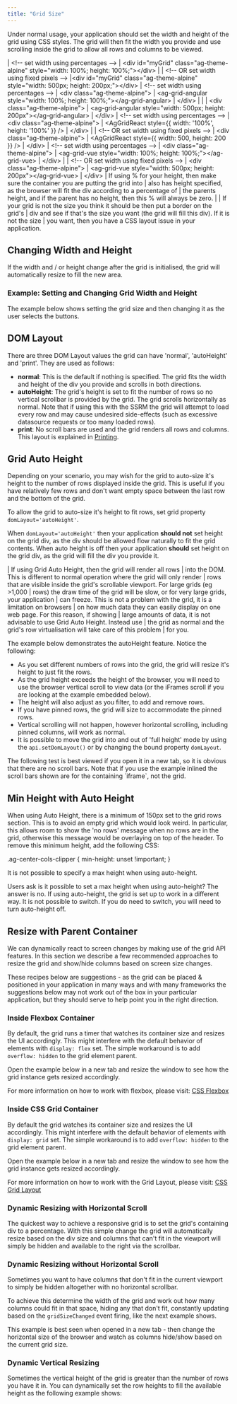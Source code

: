 ```yaml
---
title: "Grid Size"
---
```


Under normal usage, your application should set the width and height of the grid using CSS styles. The grid will then fit the width you provide and use scrolling inside the grid to allow all rows and columns to be viewed.

<framework-specific-section frameworks="javascript">
<snippet transform={false} language="html">
| &lt;!-- set width using percentages -->
| &lt;div id="myGrid" class="ag-theme-alpine" style="width: 100%; height: 100%;">&lt;/div>
|
| &lt;!-- OR set width using fixed pixels -->
|&lt;div id="myGrid" class="ag-theme-alpine" style="width: 500px; height: 200px;">&lt;/div>
</snippet>
</framework-specific-section>

<framework-specific-section frameworks="angular">
<snippet transform={false} language="html">
| &lt;!-- set width using percentages -->
| &lt;div class="ag-theme-alpine">
|     &lt;ag-grid-angular style="width: 100%; height: 100%;">&lt;/ag-grid-angular>
| &lt;/div>
|
| <!-- OR set width using fixed pixels -->
| &lt;div class="ag-theme-alpine">
|     &lt;ag-grid-angular style="width: 500px; height: 200px">&lt;/ag-grid-angular>
| &lt;/div>
</snippet>
</framework-specific-section>

<framework-specific-section frameworks="react">
<snippet transform={false} language="jsx">
| &lt;!-- set width using percentages -->
| &lt;div class="ag-theme-alpine">
|     &lt;AgGridReact style={{ width: '100%', height: '100%' }} />
| &lt;/div>
|
| &lt;!-- OR set width using fixed pixels -->
| &lt;div class="ag-theme-alpine">
|     &lt;AgGridReact style={{ width: 500, height: 200 }} />
| &lt;/div>
</snippet>
</framework-specific-section>

<framework-specific-section frameworks="vue">
<snippet transform={false} language="html">
| &lt;!-- set width using percentages -->
| &lt;div class="ag-theme-alpine">
|     &lt;ag-grid-vue style="width: 100%; height: 100%;">&lt;/ag-grid-vue>
| &lt;/div>
|
| &lt;!-- OR set width using fixed pixels -->
| &lt;div class="ag-theme-alpine">
|     &lt;ag-grid-vue style="width: 500px; height: 200px">&lt;/ag-grid-vue>
| &lt;/div>
</snippet>
</framework-specific-section>
 
<warning title="Pitfall When Using Percent Width & Height">
| If using % for your height, then make sure the container you are putting the grid into
| also has height specified, as the browser will fit the div according to a percentage of
| the parents height, and if the parent has no height, then this % will always be zero.
|
| If your grid is not the size you think it should be then put a border on the grid's
| div and see if that's the size you want (the grid will fill this div). If it is not the size
| you want, then you have a CSS layout issue in your application.
</warning>

## Changing Width and Height

If the width and / or height change after the grid is initialised, the grid will automatically resize to fill the new area.

### Example: Setting and Changing Grid Width and Height

The example below shows setting the grid size and then changing it as the user selects the buttons.

<grid-example title='Width & Height' name='width-and-height' type='mixed'></grid-example>

## DOM Layout

There are three DOM Layout values the grid can have 'normal', 'autoHeight' and 'print'. They are used as follows:

- **normal**: This is the default if nothing is specified. The grid fits the width and height of the div you provide and scrolls in both directions.
- **autoHeight**: The grid's height is set to fit the number of rows so no vertical scrollbar is provided by the grid. The grid scrolls horizontally as normal. Note that if using this with the SSRM the grid will attempt to load every row and may cause undesired side-effects (such as excessive datasource requests or too many loaded rows).
- **print**: No scroll bars are used and the grid renders all rows and columns. This layout is explained in [Printing](/printing/).

## Grid Auto Height

Depending on your scenario, you may wish for the grid to auto-size it's height to the number of rows displayed inside the grid. This is useful if you have relatively few rows and don't want empty space between the last row and the bottom of the grid.

To allow the grid to auto-size it's height to fit rows, set grid property `domLayout='autoHeight'`.

When `domLayout='autoHeight'` then your application **should not** set height on the grid div, as the div should be allowed flow naturally to fit the grid contents. When auto height is off then your application **should** set height on the grid div, as the grid will fill the div you provide it.

<warning title="Don't use Grid Auto Height when displaying large numbers of rows">
| If using Grid Auto Height, then the grid will render all rows
| into the DOM. This is different to normal operation where the grid will only render
| rows that are visible inside the grid's scrollable viewport. For large grids (eg >1,000
| rows) the draw time of the grid will be slow, or for very large grids, your application
| can freeze. This is not a problem with the grid, it is a limitation on browsers
| on how much data they can easily display on one web page. For this reason, if showing
| large amounts of data, it is not advisable to use Grid Auto Height. Instead use
| the grid as normal and the grid's row virtualisation will take care of this problem
| for you.
</warning>

The example below demonstrates the autoHeight feature. Notice the following:

- As you set different numbers of rows into the grid, the grid will resize it's height to just fit the rows.
- As the grid height exceeds the height of the browser, you will need to use the browser vertical scroll to view data (or the iFrames scroll if you are looking at the example embedded below).
- The height will also adjust as you filter, to add and remove rows.
- If you have pinned rows, the grid will size to accommodate the pinned rows.
- Vertical scrolling will not happen, however horizontal scrolling, including pinned columns, will work as normal.
- It is possible to move the grid into and out of 'full height' mode by using the `api.setDomLayout()` or by changing the bound property `domLayout`.

<note>
The following test is best viewed if you open it in a new tab, so it is obvious that there are no scroll bars.
Note that if you use the example inlined the scroll bars shown are for the containing `iframe`, not the grid.
</note>

<grid-example title='Auto Height' name='auto-height' type='generated' options='{ "enterprise": true, "exampleHeight": 660, "noStyle": 1, "myGridReference": 1, "modules": ["clientside", "rowgrouping", "menu", "columnpanel"] }'></grid-example>

## Min Height with Auto Height

When using Auto Height, there is a minimum of 150px set to the grid rows section. This is to avoid an empty grid which would look weird. In particular, this allows room to show the 'no rows' message when no rows are in the grid, otherwise this message would be overlaying on top of the header. To remove this minimum height, add the following CSS:

<snippet transform={false} language="css">
.ag-center-cols-clipper {
    min-height: unset !important;
}
</snippet>

It is not possible to specify a max height when using auto-height.

<note>
Users ask is it possible to set a max height when using auto-height? The answer is no.
If using auto-height, the grid is set up to work in a different way. It is not possible to switch.
If you do need to switch, you will need to turn auto-height off.
</note>

## Resize with Parent Container

We can dynamically react to screen changes by making use of the grid API features. In this section we describe a few recommended approaches to resize the grid and show/hide columns based on screen size changes.

<note>
These recipes below are suggestions - as the grid can be placed & positioned in your application in many ways and with many frameworks the suggestions below may not work out of the box in your particular application, but they should serve to help point you in the right direction.
</note>

### Inside Flexbox Container    

By default, the grid runs a timer that watches its container size and resizes the UI accordingly. This might interfere with the default behavior of elements with `display: flex` set. The simple workaround is to add `overflow: hidden` to the grid element parent.

Open the example below in a new tab and resize the window to see how the grid instance gets resized accordingly.

For more information on how to work with flexbox, please visit: <a href="https://www.w3schools.com/css/css3_flexbox.asp" target="_blank">CSS Flexbox</a>

<grid-example title='Grid Inside a Flexbox Container' name='flexbox' type='generated'></grid-example>

### Inside CSS Grid Container

By default the grid watches its container size and resizes the UI accordingly. This might interfere with the default behavior of elements with `display: grid` set. The simple workaround is to add `overflow: hidden` to the grid element parent.

Open the example below in a new tab and resize the window to see how the grid instance gets resized accordingly.

For more information on how to work with the Grid Layout, please visit: <a href="https://www.w3schools.com/css/css_grid.asp" target="_blank">CSS Grid Layout</a>

<grid-example title='Grid Inside a CSS Grid Container' name='css-grid' type='generated'></grid-example>

### Dynamic Resizing with Horizontal Scroll

The quickest way to achieve a responsive grid is to set the grid's containing div to a percentage. With this simple change the grid will automatically resize based on the div size and columns that can't fit in the viewport will simply be hidden and available to the right via the scrollbar.

<grid-example title='Dynamic horizontal resizing with scroll' name='example' type='generated'></grid-example>

### Dynamic Resizing without Horizontal Scroll

Sometimes you want to have columns that don't fit in the current viewport to simply be hidden altogether with no horizontal scrollbar.

To achieve this determine the width of the grid and work out how many columns could fit in that space, hiding any that don't fit, constantly updating based on the `gridSizeChanged` event firing, like the next example shows.

This example is best seen when opened in a new tab - then change the horizontal size of the browser and watch as columns hide/show based on the current grid size.

<grid-example title='Dynamic horizontal resizing without scroll' name='example1' type='generated'></grid-example>

### Dynamic Vertical Resizing

Sometimes the vertical height of the grid is greater than the number of rows you have it in.  You can dynamically set the row heights to fill the available height as the following example shows:

<grid-example title='Dynamic vertical resizing' name='example2' type='generated'></grid-example>
